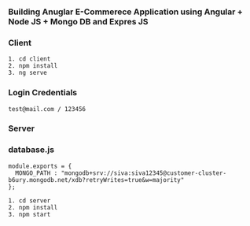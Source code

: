 ### Building Anuglar E-Commerece Application using Angular + Node JS + Mongo DB and Expres JS

### Client

```
1. cd client
2. npm install
3. ng serve
```

### Login Credentials

```
test@mail.com / 123456

```

### Server

### database.js

```
module.exports = {
  MONGO_PATH : "mongodb+srv://siva:siva12345@customer-cluster-b6ury.mongodb.net/xdb?retryWrites=true&w=majority"
};
```

```
1. cd server
2. npm install
3. npm start
```
